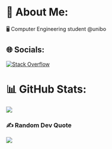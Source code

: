 <!--VBacchelli/VBacchelli** is a ✨ _special_ ✨ repository because its `README.md` (this file) appears on your GitHub profile.-->
# 💫 About Me:
🖥️ Computer Engineering student @unibo


## 🌐 Socials:
[![Stack Overflow](https://img.shields.io/badge/-Stackoverflow-FE7A16?logo=stack-overflow&logoColor=white)](https://stackoverflow.com/users/23055445) 
# 📊 GitHub Stats:
<!-- ![](https://github-readme-stats.vercel.app/api?username=VBacchelli&theme=tokyonight&hide_border=false&include_all_commits=false&count_private=false)<br/> -->
<!-- ![](https://github-readme-streak-stats.herokuapp.com/?user=VBacchelli&theme=tokyonight&hide_border=false)<br/> -->
![](https://github-readme-stats.vercel.app/api/top-langs/?username=VBacchelli&theme=tokyonight&hide_border=false&include_all_commits=false&count_private=false&layout=compact)

### ✍️ Random Dev Quote
![](https://quotes-github-readme.vercel.app/api?type=horizontal&theme=tokyonight)

<!-- Proudly created with GPRM ( https://gprm.itsvg.in ) -->
